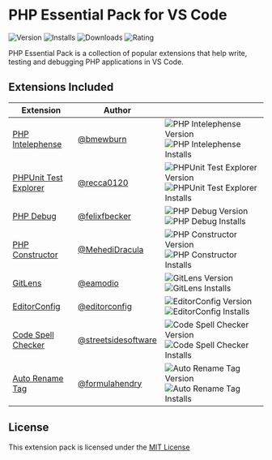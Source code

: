 # PHP Essential Pack for VS Code

![Version] ![Installs] ![Downloads] ![Rating]

PHP Essential Pack is a collection of popular extensions that help write,
testing and debugging PHP applications in VS Code.

## Extensions Included

Extension | Author | &nbsp;
-- | -- | --
[PHP Intelephense] | [@bmewburn] | ![PHP Intelephense Version] ![PHP Intelephense Installs]
[PHPUnit Test Explorer] | [@recca0120] | ![PHPUnit Test Explorer Version] ![PHPUnit Test Explorer Installs]
[PHP Debug] | [@felixfbecker] | ![PHP Debug Version] ![PHP Debug Installs]
[PHP Constructor] | [@MehediDracula] | ![PHP Constructor Version] ![PHP Constructor Installs]
[GitLens] | [@eamodio] | ![GitLens Version] ![GitLens Installs]
[EditorConfig] | [@editorconfig] | ![EditorConfig Version] ![EditorConfig Installs]
[Code Spell Checker] | [@streetsidesoftware] | ![Code Spell Checker Version] ![Code Spell Checker Installs]
[Auto Rename Tag] | [@formulahendry] | ![Auto Rename Tag Version] ![Auto Rename Tag Installs]

## License

This extension pack is licensed under the [MIT License](LICENSE)


[Version]: https://badgen.net/vs-marketplace/v/dudemelo.php-essential-pack
[Installs]: https://badgen.net/vs-marketplace/i/dudemelo.php-essential-pack
[Downloads]: https://badgen.net/vs-marketplace/d/dudemelo.php-essential-pack
[Rating]: https://badgen.net/vs-marketplace/rating/dudemelo.php-essential-pack


[PHP Intelephense]: https://marketplace.visualstudio.com/items?itemName=bmewburn.vscode-intelephense-client
[PHP Intelephense Version]: https://badgen.net/vs-marketplace/v/bmewburn.vscode-intelephense-client
[PHP Intelephense Installs]: https://badgen.net/vs-marketplace/i/bmewburn.vscode-intelephense-client
[@bmewburn]: https://github.com/bmewburn

[PHPUnit Test Explorer]: https://marketplace.visualstudio.com/items?itemName=recca0120.vscode-phpunit
[PHPUnit Test Explorer Version]: https://badgen.net/vs-marketplace/v/recca0120.vscode-phpunit
[PHPUnit Test Explorer Installs]: https://badgen.net/vs-marketplace/i/recca0120.vscode-phpunit
[@recca0120]: https://github.com/recca0120

[PHP Debug]: https://marketplace.visualstudio.com/items?itemName=felixfbecker.php-debug
[PHP Debug Version]: https://badgen.net/vs-marketplace/v/felixfbecker.php-debug
[PHP Debug Installs]: https://badgen.net/vs-marketplace/i/felixfbecker.php-debug
[@felixfbecker]: https://github.com/felixfbecker

[PHP Constructor]: https://marketplace.visualstudio.com/items?itemName=mehedidracula.php-constructor
[PHP Constructor Version]: https://badgen.net/vs-marketplace/v/mehedidracula.php-constructor
[PHP Constructor Installs]: https://badgen.net/vs-marketplace/i/mehedidracula.php-constructor
[@MehediDracula]: https://github.com/MehediDracula

[GitLens]: https://marketplace.visualstudio.com/items?itemName=eamodio.gitlens
[GitLens Version]: https://badgen.net/vs-marketplace/v/eamodio.gitlens
[GitLens Installs]: https://badgen.net/vs-marketplace/i/eamodio.gitlens
[@eamodio]: https://github.com/eamodio

[EditorConfig]: https://marketplace.visualstudio.com/items?itemName=editorconfig.editorconfig
[EditorConfig Version]: https://badgen.net/vs-marketplace/v/editorconfig.editorconfig
[EditorConfig Installs]: https://badgen.net/vs-marketplace/i/editorconfig.editorconfig
[@editorconfig]: https://github.com/editorconfig

[Code Spell Checker]: https://marketplace.visualstudio.com/items?itemName=streetsidesoftware.code-spell-checker
[Code Spell Checker Version]: https://badgen.net/vs-marketplace/v/streetsidesoftware.code-spell-checker
[Code Spell Checker Installs]: https://badgen.net/vs-marketplace/i/streetsidesoftware.code-spell-checker
[@streetsidesoftware]: https://github.com/streetsidesoftware

[Auto Rename Tag]: https://marketplace.visualstudio.com/items?itemName=formulahendry.auto-rename-tag
[Auto Rename Tag Version]: https://badgen.net/vs-marketplace/v/formulahendry.auto-rename-tag
[Auto Rename Tag Installs]: https://badgen.net/vs-marketplace/i/formulahendry.auto-rename-tag
[@formulahendry]: https://github.com/formulahendry